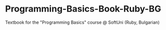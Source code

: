 # Programming-Basics-Book-Ruby-BG
Textbook for the "Programming Basics" course @ SoftUni (Ruby, Bulgarian)
